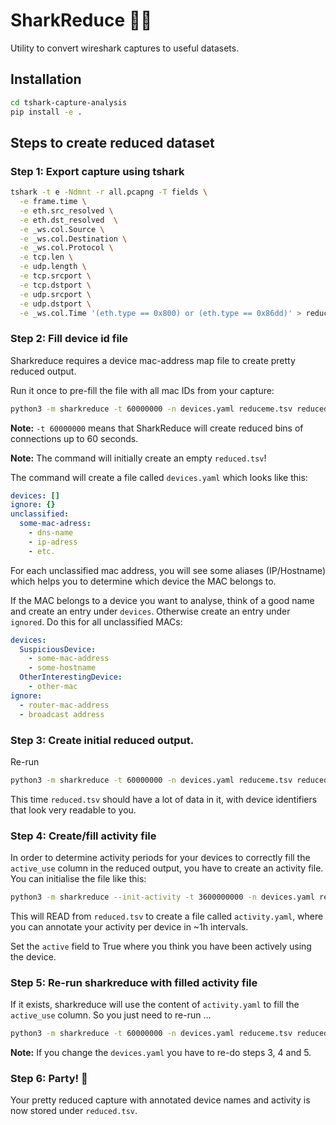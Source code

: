 # SharkReduce 🦈🔻

Utility to convert wireshark captures to useful datasets.

## Installation

```bash
cd tshark-capture-analysis
pip install -e .
```

## Steps to create reduced dataset

### Step 1: Export capture using tshark

```bash
tshark -t e -Ndmnt -r all.pcapng -T fields \
  -e frame.time \
  -e eth.src_resolved \
  -e eth.dst_resolved  \
  -e _ws.col.Source \
  -e _ws.col.Destination \
  -e _ws.col.Protocol \
  -e tcp.len \
  -e udp.length \
  -e tcp.srcport \
  -e tcp.dstport \
  -e udp.srcport \
  -e udp.dstport \
  -e _ws.col.Time '(eth.type == 0x800) or (eth.type == 0x86dd)' > reduceme.tsv
```

### Step 2: Fill device id file

Sharkreduce requires a device mac-address map file to create pretty reduced output.

Run it once to pre-fill the file with all mac IDs from your capture:

```bash
python3 -m sharkreduce -t 60000000 -n devices.yaml reduceme.tsv reduced.tsv
```

**Note:** `-t 60000000` means that SharkReduce will create reduced bins of
connections up to 60 seconds.

**Note:** The command will initially create an empty `reduced.tsv`!

The command will create a file called `devices.yaml` which looks like this:

```yaml
devices: []
ignore: {}
unclassified:
  some-mac-adress:
    - dns-name
    - ip-adress
    - etc.
```

For each unclassified mac address, you will see some aliases (IP/Hostname)
which helps you to determine which device the MAC belongs to.

If the MAC belongs to a device you want to analyse, think of a good name
and create an entry under `devices`. Otherwise create an entry under `ignored`.
Do this for all unclassified MACs:

```yaml
devices:
  SuspiciousDevice:
    - some-mac-address
    - some-hostname
  OtherInterestingDevice:
    - other-mac
ignore:
  - router-mac-address
  - broadcast address
```

### Step 3: Create initial reduced output.

Re-run 

```bash
python3 -m sharkreduce -t 60000000 -n devices.yaml reduceme.tsv reduced.tsv
```

This time `reduced.tsv` should have a lot of data in it, with device identifiers
that look very readable to you.

### Step 4: Create/fill activity file

In order to determine activity periods for your devices to correctly
fill the `active_use` column in the reduced output, you have to create an
activity file. You can initialise the file like this:

```bash
python3 -m sharkreduce --init-activity -t 3600000000 -n devices.yaml reduceme.tsv reduced.tsv
```

This will READ from `reduced.tsv` to create a file called `activity.yaml`,
where you can annotate your activity per device in ~1h intervals.

Set the `active` field to True where you think you have been actively using the device.

### Step 5: Re-run sharkreduce with filled activity file

If it exists, sharkreduce will use the content of `activity.yaml` to 
fill the `active_use` column. So you just need to re-run ...

```bash
python3 -m sharkreduce -t 60000000 -n devices.yaml reduceme.tsv reduced.tsv
```

**Note:** If you change the `devices.yaml` you have to re-do steps 3, 4 and 5.

### Step 6: Party! 🥳

Your pretty reduced capture with annotated device names and activity is now
stored under `reduced.tsv`.
